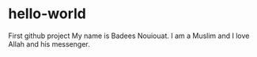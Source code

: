 # hello-world
First github project
My name is Badees Nouiouat. I am a Muslim and I love Allah and his messenger.
